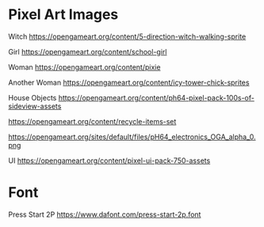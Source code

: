 # Pixel Art Images

Witch
https://opengameart.org/content/5-direction-witch-walking-sprite

Girl
https://opengameart.org/content/school-girl

Woman
https://opengameart.org/content/pixie

Another Woman
https://opengameart.org/content/icy-tower-chick-sprites

House Objects
https://opengameart.org/content/ph64-pixel-pack-100s-of-sideview-assets

https://opengameart.org/content/recycle-items-set

https://opengameart.org/sites/default/files/pH64_electronics_OGA_alpha_0.png

UI
https://opengameart.org/content/pixel-ui-pack-750-assets

# Font

Press Start 2P
https://www.dafont.com/press-start-2p.font
